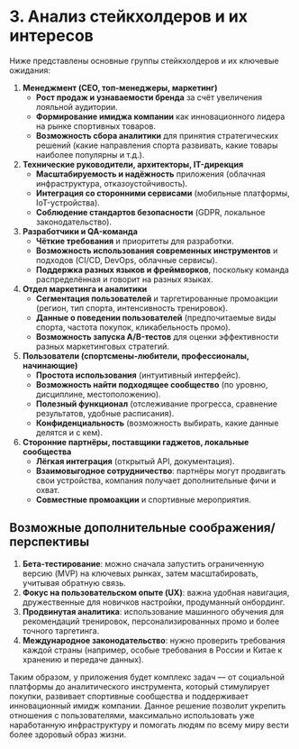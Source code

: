 # 3. Анализ стейкхолдеров и их интересов

Ниже представлены основные группы стейкхолдеров и их ключевые ожидания:

1. **Менеджмент (CEO, топ-менеджеры, маркетинг)**
   - **Рост продаж и узнаваемости бренда** за счёт увеличения лояльной аудитории.
   - **Формирование имиджа компании** как инновационного лидера на рынке спортивных товаров.
   - **Возможность сбора аналитики** для принятия стратегических решений (какие направления спорта развивать, какие товары наиболее популярны и т.д.).
2. **Технические руководители, архитекторы, IT-дирекция**
   - **Масштабируемость и надёжность** приложения (облачная инфраструктура, отказоустойчивость).
   - **Интеграция со сторонними сервисами** (мобильные платформы, IoT-устройства).
   - **Соблюдение стандартов безопасности** (GDPR, локальное законодательство).
3. **Разработчики и QA-команда**
   - **Чёткие требования** и приоритеты для разработки.
   - **Возможность использования современных инструментов** и подходов (CI/CD, DevOps, облачные сервисы).
   - **Поддержка разных языков и фреймворков**, поскольку команда распределённая и говорит на разных языках.
4. **Отдел маркетинга и аналитики**
   - **Сегментация пользователей** и таргетированные промоакции (регион, тип спорта, интенсивность тренировок).
   - **Данные о поведении пользователей** (предпочитаемые виды спорта, частота покупок, кликабельность промо).
   - **Возможность запуска A/B-тестов** для оценки эффективности разных маркетинговых стратегий.
5. **Пользователи (спортсмены-любители, профессионалы, начинающие)**
   - **Простота использования** (интуитивный интерфейс).
   - **Возможность найти подходящее сообщество** (по уровню, дисциплине, местоположению).
   - **Полезный функционал** (отслеживание прогресса, сравнение результатов, удобные расписания).
   - **Конфиденциальность** (возможность выбирать, какие данные делятся и с кем).
6. **Сторонние партнёры, поставщики гаджетов, локальные сообщества**
   - **Лёгкая интеграция** (открытый API, документация).
   - **Взаимовыгодное сотрудничество**: партнёры могут продвигать свои устройства, компания получает дополнительные фичи и охват.
   - **Совместные промоакции** и спортивные мероприятия.

## Возможные дополнительные соображения/перспективы

1. **Бета-тестирование**: можно сначала запустить ограниченную версию (MVP) на ключевых рынках, затем масштабировать, учитывая обратную связь.
2. **Фокус на пользовательском опыте (UX)**: важна удобная навигация, дружественные для новичков настройки, продуманный онбординг.
3. **Продвинутая аналитика**: использование машинного обучения для рекомендаций тренировок, персонализированных промо и более точного таргетинга.
4. **Международное законодательство**: нужно проверить требования каждой страны (например, особые требования в России и Китае к хранению и передаче данных).

Таким образом, у приложения будет комплекс задач — от социальной платформы до аналитического инструмента, который стимулирует покупки, развивает спортивные сообщества и поддерживает инновационный имидж компании. Данное решение позволит укрепить отношения с пользователями, максимально использовать уже наработанную инфраструктуру и помогать людям по всему миру вести более здоровый образ жизни.
